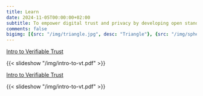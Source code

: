 ```yaml
---
title: Learn
date: 2024-11-05T00:00:00+02:00
subtitle: To empower digital trust and privacy by developing open standards, decentralized infrastructure, and transparent governance frameworks that enable secure, verifiable, and user-controlled interactions across the digital world
comments: false
bigimg: [{src: "/img/triangle.jpg", desc: "Triangle"}, {src: "/img/sphere.jpg", desc: "Sphere"}, {src: "/img/hexagon.jpg", desc: "Hexagon"}]
---
```


[Intro to Verifiable Trust](img/intro-to-vt.pdf)

{{< slideshow "/img/intro-to-vt.pdf" >}}

[Intro to Verifiable Trust](img/intro-to-vt.pdf)

{{< slideshow "/img/intro-to-vt.pdf" >}}